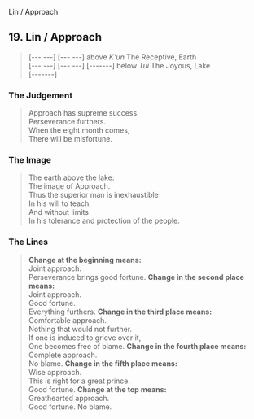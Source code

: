 Lin / Approach
## 19. Lin / Approach
> [--- ---]
> [--- ---] above _K'un_ The Receptive, Earth  
> [--- ---]
> [--- ---]
> [-------] below _Tui_ The Joyous, Lake  
> [-------]
### The Judgement
> Approach has supreme success.  
 Perseverance furthers.  
 When the eight month comes,  
 There will be misfortune.
### The Image
> The earth above the lake:  
 The image of Approach.  
 Thus the superior man is inexhaustible  
 In his will to teach,  
 And without limits  
 In his tolerance and protection of the people.
### The Lines

 > **Change at the beginning means:**  
 Joint approach.  
 Perseverance brings good fortune.
 > **Change in the second place means:**  
 Joint approach.  
 Good fortune.  
 Everything furthers.
 > **Change in the third place means:**  
 Comfortable approach.  
 Nothing that would not further.  
 If one is induced to grieve over it,  
 One becomes free of blame.
 > **Change in the fourth place means:**  
 Complete approach.  
 No blame.
 > **Change in the fifth place means:**  
 Wise approach.  
 This is right for a great prince.  
 Good fortune.
 > **Change at the top means:**  
 Greathearted approach.  
 Good fortune. No blame.



